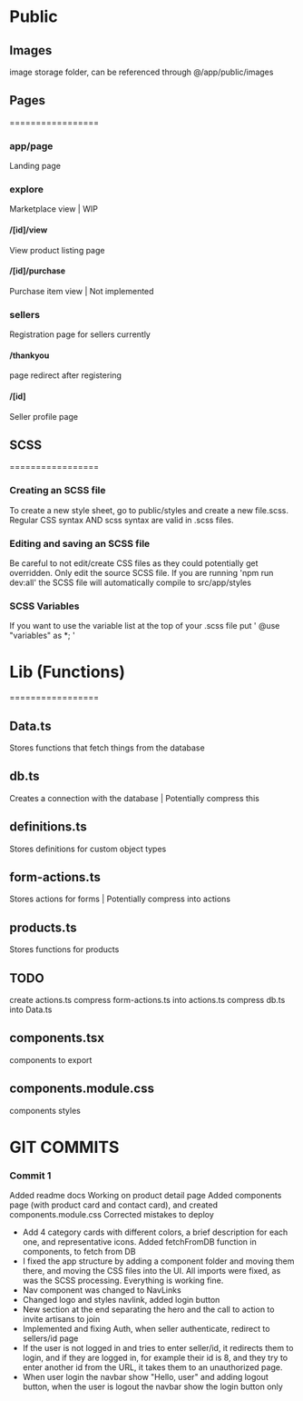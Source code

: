# Public

## Images
image storage folder, can be referenced through
@/app/public/images

## Pages
=================

### app/page
Landing page

### explore
Marketplace view | WIP
#### /[id]/view
View product listing page
#### /[id]/purchase
Purchase item view | Not implemented

### sellers
Registration page for sellers currently
#### /thankyou
page redirect after registering
#### /[id]
Seller profile page

## SCSS
=================

### Creating an SCSS file
To create a new style sheet, go to public/styles and create a new file.scss. Regular CSS syntax AND scss syntax are valid in .scss files.

### Editing and saving an SCSS file
Be careful to not edit/create CSS files as they could potentially get overridden. Only edit the source SCSS file.
If you are running 'npm run dev:all' the SCSS file will automatically compile to src/app/styles

### SCSS Variables
If you want to use the variable list at the top of your .scss file put ' @use "variables" as \*; '


# Lib (Functions)
=================

## Data.ts
Stores functions that fetch things from the database

## db.ts
Creates a connection with the database | Potentially compress this

## definitions.ts
Stores definitions for custom object types

## form-actions.ts
Stores actions for forms | Potentially compress into actions

## products.ts
Stores functions for products

## TODO
create actions.ts
compress form-actions.ts into actions.ts
compress db.ts into Data.ts

## components.tsx
components to export

## components.module.css
components styles


# GIT COMMITS

### Commit 1

Added readme docs
Working on product detail page
Added components page (with product card and contact card), and created components.module.css
Corrected mistakes to deploy
- Add 4 category cards with different colors, a brief description for each one, and representative icons.
Added fetchFromDB function in components, to fetch from DB
- I fixed the app structure by adding a component folder and moving them there, and moving the CSS files into the UI. All imports were fixed, as was the SCSS processing. Everything is working fine.
- Nav component was changed to NavLinks
- Changed logo and styles navlink, added login button
- New section at the end separating the hero and the call to action to invite artisans to join
- Implemented and fixing Auth, when seller authenticate, redirect to sellers/id page
- If the user is not logged in and tries to enter seller/id, it redirects them to login, and if they are logged in, for example their id is 8, and they try to enter another id from the URL, it takes them to an unauthorized page.
- When user login the navbar show "Hello, user" and adding logout button, when the user is logout the navbar show the login button only